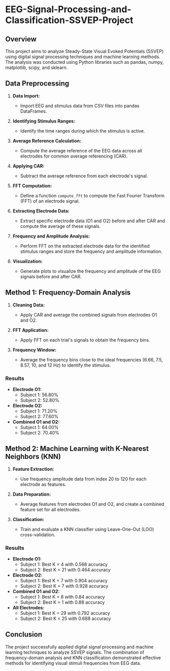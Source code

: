 # EEG-Signal-Processing-and-Classification-SSVEP-Project

## Overview
This project aims to analyze Steady-State Visual Evoked Potentials (SSVEP) using digital signal processing techniques and machine learning methods. The analysis was conducted using Python libraries such as pandas, numpy, matplotlib, scipy, and sklearn.

## Data Preprocessing

1. **Data Import:**
   - Import EEG and stimulus data from CSV files into pandas DataFrames.

2. **Identifying Stimulus Ranges:**
   - Identify the time ranges during which the stimulus is active.

3. **Average Reference Calculation:**
   - Compute the average reference of the EEG data across all electrodes for common average referencing (CAR).

4. **Applying CAR:**
   - Subtract the average reference from each electrode's signal.

5. **FFT Computation:**
   - Define a function `compute_fft` to compute the Fast Fourier Transform (FFT) of an electrode signal.

6. **Extracting Electrode Data:**
   - Extract specific electrode data (O1 and O2) before and after CAR and compute the average of these signals.

7. **Frequency and Amplitude Analysis:**
   - Perform FFT on the extracted electrode data for the identified stimulus ranges and store the frequency and amplitude information.

8. **Visualization:**
   - Generate plots to visualize the frequency and amplitude of the EEG signals before and after CAR.

## Method 1: Frequency-Domain Analysis

1. **Cleaning Data:**
   - Apply CAR and average the combined signals from electrodes O1 and O2.
   
2. **FFT Application:**
   - Apply FFT on each trial's signals to obtain the frequency bins.
   
3. **Frequency Window:**
   - Average the frequency bins close to the ideal frequencies (6.66, 7.5, 8.57, 10, and 12 Hz) to identify the stimulus.

### Results
- **Electrode O1:**
  - Subject 1: 56.80%
  - Subject 2: 52.80%
- **Electrode O2:**
  - Subject 1: 71.20%
  - Subject 2: 77.60%
- **Combined O1 and O2:**
  - Subject 1: 64.00%
  - Subject 2: 70.40%

## Method 2: Machine Learning with K-Nearest Neighbors (KNN)

1. **Feature Extraction:**
   - Use frequency amplitude data from index 20 to 120 for each electrode as features.
   
2. **Data Preparation:**
   - Average features from electrodes O1 and O2, and create a combined feature set for all electrodes.
   
3. **Classification:**
   - Train and evaluate a KNN classifier using Leave-One-Out (LOO) cross-validation.

### Results
- **Electrode O1:**
  - Subject 1: Best K = 4 with 0.568 accuracy
  - Subject 2: Best K = 21 with 0.464 accuracy
- **Electrode O2:**
  - Subject 1: Best K = 7 with 0.904 accuracy
  - Subject 2: Best K = 7 with 0.928 accuracy
- **Combined O1 and O2:**
  - Subject 1: Best K = 8 with 0.84 accuracy
  - Subject 2: Best K = 1 with 0.88 accuracy
- **All Electrodes:**
  - Subject 1: Best K = 29 with 0.792 accuracy
  - Subject 2: Best K = 25 with 0.688 accuracy

## Conclusion
The project successfully applied digital signal processing and machine learning techniques to analyze SSVEP signals. The combination of frequency-domain analysis and KNN classification demonstrated effective methods for identifying visual stimuli frequencies from EEG data.
